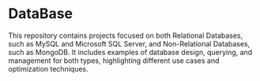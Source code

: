 # DataBase
This repository contains projects focused on both Relational Databases, such as MySQL and Microsoft SQL Server, and Non-Relational Databases, such as MongoDB. It includes examples of database design, querying, and management for both types, highlighting different use cases and optimization techniques.
